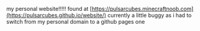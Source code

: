 my personal website!!!!!
found at [https://pulsarcubes.minecraftnoob.com](https://pulsarcubes.github.io/website/)
currently a little buggy as i had to switch from my personal domain to a github pages one
